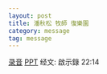 ```yaml
---
layout: post
title: 潘秋松 牧師 復樂園
category: message
tag: message
---
```


[录音](https://drive.google.com/open?id=1XQ1HCCK1iF4leng3vlEz8MPsEQ1pLqqj) [PPT]() 经文: 啟示錄 22:14
